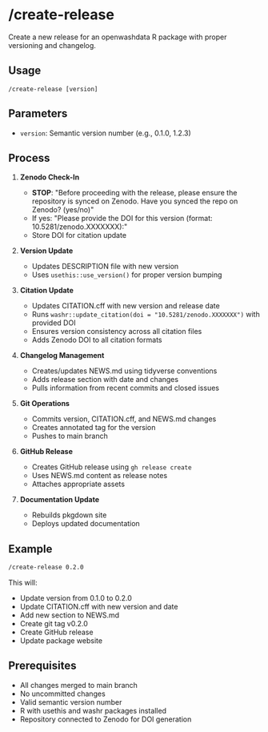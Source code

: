 # /create-release

Create a new release for an openwashdata R package with proper versioning and changelog.

## Usage

```
/create-release [version]
```

## Parameters

- `version`: Semantic version number (e.g., 0.1.0, 1.2.3)

## Process

1. **Zenodo Check-In**
   - **STOP**: "Before proceeding with the release, please ensure the repository is synced on Zenodo. Have you synced the repo on Zenodo? (yes/no)"
   - If yes: "Please provide the DOI for this version (format: 10.5281/zenodo.XXXXXXX):"
   - Store DOI for citation update

2. **Version Update**
   - Updates DESCRIPTION file with new version
   - Uses `usethis::use_version()` for proper version bumping

3. **Citation Update**
   - Updates CITATION.cff with new version and release date
   - Runs `washr::update_citation(doi = "10.5281/zenodo.XXXXXXX")` with provided DOI
   - Ensures version consistency across all citation files
   - Adds Zenodo DOI to all citation formats

4. **Changelog Management**
   - Creates/updates NEWS.md using tidyverse conventions
   - Adds release section with date and changes
   - Pulls information from recent commits and closed issues

5. **Git Operations**
   - Commits version, CITATION.cff, and NEWS.md changes
   - Creates annotated tag for the version
   - Pushes to main branch

6. **GitHub Release**
   - Creates GitHub release using `gh release create`
   - Uses NEWS.md content as release notes
   - Attaches appropriate assets

7. **Documentation Update**
   - Rebuilds pkgdown site
   - Deploys updated documentation

## Example

```bash
/create-release 0.2.0
```

This will:
- Update version from 0.1.0 to 0.2.0
- Update CITATION.cff with new version and date
- Add new section to NEWS.md
- Create git tag v0.2.0
- Create GitHub release
- Update package website

## Prerequisites

- All changes merged to main branch
- No uncommitted changes
- Valid semantic version number
- R with usethis and washr packages installed
- Repository connected to Zenodo for DOI generation
